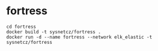 # fortress

    cd fortress
    docker build -t sysnetcz/fortress .
    docker run -d --name fortress --network elk_elastic -t sysnetcz/fortress
